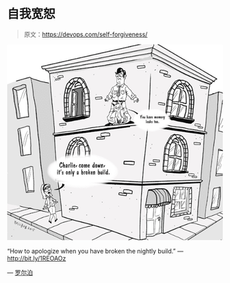 # 自我宽恕

> 原文：<https://devops.com/self-forgiveness/>

[![Charlie Breaks the Build](img/70728ecd383cd75730204ebfa5240c3b.png)](https://devops.com/wp-content/uploads/2015/12/broken-builds.jpg)

“How to apologize when you have broken the nightly build.” — http://bit.ly/1REOAOz

— [罗尔泊](https://devops.com/author/breselman/)
